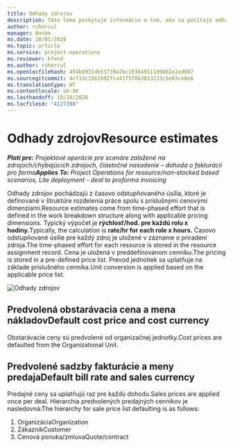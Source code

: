 ```yaml
---
title: Odhady zdrojov
description: Táto téma poskytuje informácie o tom, ako sa počítajú odhady zdrojov v Project Operations.
author: ruhercul
manager: Annbe
ms.date: 10/01/2020
ms.topic: article
ms.service: project-operations
ms.reviewer: kfend
ms.author: ruhercul
ms.openlocfilehash: 454b8931db53739a7bc19364911109802a1ed087
ms.sourcegitcommit: 4cf1dc1561b92fca4175f0b3813133c5e63ce8e6
ms.translationtype: HT
ms.contentlocale: sk-SK
ms.lasthandoff: 10/28/2020
ms.locfileid: "4127398"
---
```

# <a name="resource-estimates"></a><span data-ttu-id="f6c2c-103">Odhady zdrojov</span><span class="sxs-lookup"><span data-stu-id="f6c2c-103">Resource estimates</span></span>

<span data-ttu-id="f6c2c-104">_**Platí pre:** Projektové operácie pre scenáre založené na zdrojoch/chýbajúcich zdrojoch, čiastočné nasadenie – dohoda o fakturácii pro forma_</span><span class="sxs-lookup"><span data-stu-id="f6c2c-104">_**Applies To:** Project Operations for resource/non-stocked based scenarios, Lite deployment - deal to proforma invoicing_</span></span>

<span data-ttu-id="f6c2c-105">Odhady zdrojov pochádzajú z časovo odstupňovaného úsilia, ktoré je definované v štruktúre rozdelenia práce spolu s príslušnými cenovými dimenziami.</span><span class="sxs-lookup"><span data-stu-id="f6c2c-105">Resource estimates come from time-phased effort that is defined in the work breakdown structure along with applicable pricing dimensions.</span></span> <span data-ttu-id="f6c2c-106">Typický výpočet je **rýchlosť/hod. pre každú rolu x hodiny.**</span><span class="sxs-lookup"><span data-stu-id="f6c2c-106">Typically, the calculation is **rate/hr for each role x hours.**</span></span> <span data-ttu-id="f6c2c-107">Časovo odstupňované úsilie pre každý zdroj je uložené v zázname o priradení zdroja.</span><span class="sxs-lookup"><span data-stu-id="f6c2c-107">The time-phased effort for each resource is stored in the resource assignment record.</span></span> <span data-ttu-id="f6c2c-108">Cena je uložená v preddefinovanom cenníku.</span><span class="sxs-lookup"><span data-stu-id="f6c2c-108">The pricing is stored in a pre-defined price list.</span></span> <span data-ttu-id="f6c2c-109">Prevod jednotiek sa uplatňuje na základe príslušného cenníka.</span><span class="sxs-lookup"><span data-stu-id="f6c2c-109">Unit conversion is applied based on the applicable price list.</span></span>

![Odhady zdrojov](./media/navigation12.png)

## <a name="default-cost-price-and-cost-currency"></a><span data-ttu-id="f6c2c-111">Predvolená obstarávacia cena a mena nákladov</span><span class="sxs-lookup"><span data-stu-id="f6c2c-111">Default cost price and cost currency</span></span>

<span data-ttu-id="f6c2c-112">Obstarávacie ceny sú predvolené od organizačnej jednotky.</span><span class="sxs-lookup"><span data-stu-id="f6c2c-112">Cost prices are defaulted from the Organizational Unit.</span></span>

## <a name="default-bill-rate-and-sales-currency"></a><span data-ttu-id="f6c2c-113">Predvolené sadzby fakturácie a meny predaja</span><span class="sxs-lookup"><span data-stu-id="f6c2c-113">Default bill rate and sales currency</span></span>

<span data-ttu-id="f6c2c-114">Predajné ceny sa uplatňujú raz pre každú dohodu.</span><span class="sxs-lookup"><span data-stu-id="f6c2c-114">Sales prices are applied once per deal.</span></span> <span data-ttu-id="f6c2c-115">Hierarchia predvolených predajných cenníkov je nasledovná:</span><span class="sxs-lookup"><span data-stu-id="f6c2c-115">The hierarchy for sale price list defaulting is as follows:</span></span>

1. <span data-ttu-id="f6c2c-116">Organizácia</span><span class="sxs-lookup"><span data-stu-id="f6c2c-116">Organization</span></span>
2. <span data-ttu-id="f6c2c-117">Zákazník</span><span class="sxs-lookup"><span data-stu-id="f6c2c-117">Customer</span></span>
3. <span data-ttu-id="f6c2c-118">Cenová ponuka/zmluva</span><span class="sxs-lookup"><span data-stu-id="f6c2c-118">Quote/contract</span></span>
